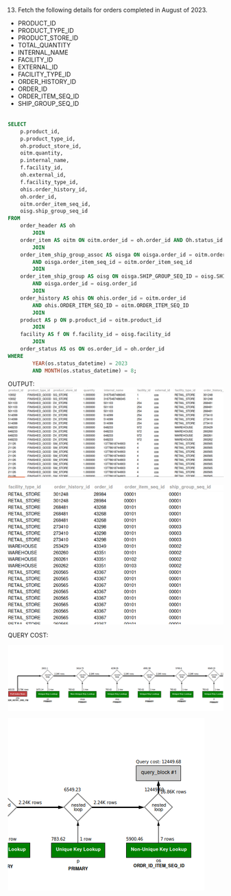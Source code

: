 
13. Fetch the following details for orders completed in August of 2023.
- PRODUCT_ID 
- PRODUCT_TYPE_ID 
- PRODUCT_STORE_ID 
- TOTAL_QUANTITY 
- INTERNAL_NAME  
- FACILITY_ID 
- EXTERNAL_ID 
- FACILITY_TYPE_ID  
- ORDER_HISTORY_ID 
- ORDER_ID 
- ORDER_ITEM_SEQ_ID 
- SHIP_GROUP_SEQ_ID 

```sql

SELECT 
    p.product_id,
    p.product_type_id,
    oh.product_store_id,
    oitm.quantity,
    p.internal_name,
    f.facility_id,
    oh.external_id,
    f.facility_type_id,
    ohis.order_history_id,
    oh.order_id,
    oitm.order_item_seq_id,
    oisg.ship_group_seq_id
FROM
    order_header AS oh
        JOIN
    order_item AS oitm ON oitm.order_id = oh.order_id AND Oh.status_id = 'ORDER_COMPLETED'
        JOIN
    order_item_ship_group_assoc AS oisga ON oisga.order_id = oitm.order_id
        AND oisga.order_item_seq_id = oitm.order_item_seq_id
        JOIN
    order_item_ship_group AS oisg ON oisga.SHIP_GROUP_SEQ_ID = oisg.SHIP_GROUP_SEQ_ID
        AND oisga.order_id = oisg.order_id
        JOIN
    order_history AS ohis ON ohis.order_id = oitm.order_id
        AND ohis.ORDER_ITEM_SEQ_ID = oitm.ORDER_ITEM_SEQ_ID
        JOIN
    product AS p ON p.product_id = oitm.product_id
        JOIN
    facility AS f ON f.facility_id = oisg.facility_id
        JOIN
    order_status AS os ON os.order_id = oh.order_id
WHERE
        YEAR(os.status_datetime) = 2023
        AND MONTH(os.status_datetime) = 8;

```
OUTPUT: 
![Alt text](<Screenshot from 2024-02-28 16-41-58.png>)

![Alt text](<Screenshot from 2024-02-28 16-42-14.png>)

QUERY COST:

![Alt text](<Screenshot from 2024-02-28 16-40-40.png>)

![Alt text](<Screenshot from 2024-02-28 16-40-46.png>)
